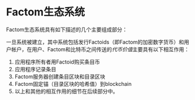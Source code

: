 # Factom生态系统

Factom生态系统具有如下描述的几个主要组成部分：

一旦系统被建立，其中系统包括发行Factoids（即Factom的加密数字货币）和用户帐户，在用户、Factom和比特币之间传送的*代币价值*主要具有以下相互作用：
1. 应用程序所有者用Factoid购买条目币
2. 应用程序记录条目
3. Factom服务器创建条目区块和目录区块
4. Factom固定锚（目录区块的哈希值）到blockchain
5. 以上和其他的相互作用的细节在后续部分中。

